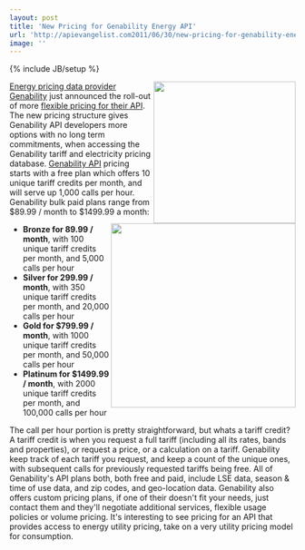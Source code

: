 ```yaml
---
layout: post
title: 'New Pricing for Genability Energy API'
url: 'http://apievangelist.com2011/06/30/new-pricing-for-genability-energy-api/'
image: ''
---
```

{% include JB/setup %}
<a title="Energy pricing data provider Genability" href="http://www.genability.com/"><img src="http://kinlane-productions.s3.amazonaws.com/api-evangelist/genability/genability-logo.jpg"  width="250" align="right" /></a><a title="Energy pricing data provider Genability" href="http://www.genability.com/">Energy pricing data provider Genability</a> just announced the roll-out of more <a title="flexible pricing for their API" href="https://developer.genability.com/plans-pricing">flexible pricing for their API</a>.
The new pricing structure gives Genability API developers more options with no long term commitments, when accessing the Genability tariff and electricity pricing database.
<a title="Genability API" href="https://developer.genability.com/">Genability API</a> pricing starts with a free plan which offers 10 unique tariff credits per month, and will serve up 1,000 calls per hour.
Genability bulk paid plans range from $89.99 / month to $1499.99 a month:<img src="http://kinlane-productions.s3.amazonaws.com/api-evangelist/genability/genability-pricing.png"  width="325" align="right" />
<ul >
     <li>
          <strong>Bronze for 89.99 / month</strong>, with 100 unique tariff credits per month, and 5,000 calls per hour
     </li>
     <li>
          <strong>Silver for 299.99 / month</strong>, with 350 unique tariff credits per month, and 20,000 calls per hour
     </li>
     <li>
          <strong>Gold for $799.99 / month</strong>, with 1000 unique tariff credits per month, and 50,000 calls per hour
     </li>
     <li>
          <strong>Platinum for $1499.99 / month</strong>, with 2000 unique tariff credits per month, and 100,000 calls per hour
     </li>
</ul>The call per hour portion is pretty straightforward, but whats a tariff credit?
A tariff credit is when you request a full tariff (including all its rates, bands and properties), or request a price, or a calculation on a tariff. Genability keep track of each tariff you request, and keep a count of the unique ones, with subsequent calls for previously requested tariffs being free.
All of Genability's API plans both, both free and paid, include LSE data, season &amp; time of use data, and zip codes, and geo-location data.
Genability also offers custom pricing plans, if one of their doesn't fit your needs, just contact them and they'll negotiate additional services, flexible usage policies or volume pricing.
It's interesting to see pricing for an API that provides access to energy utility pricing, take on a very utility pricing model for consumption.
